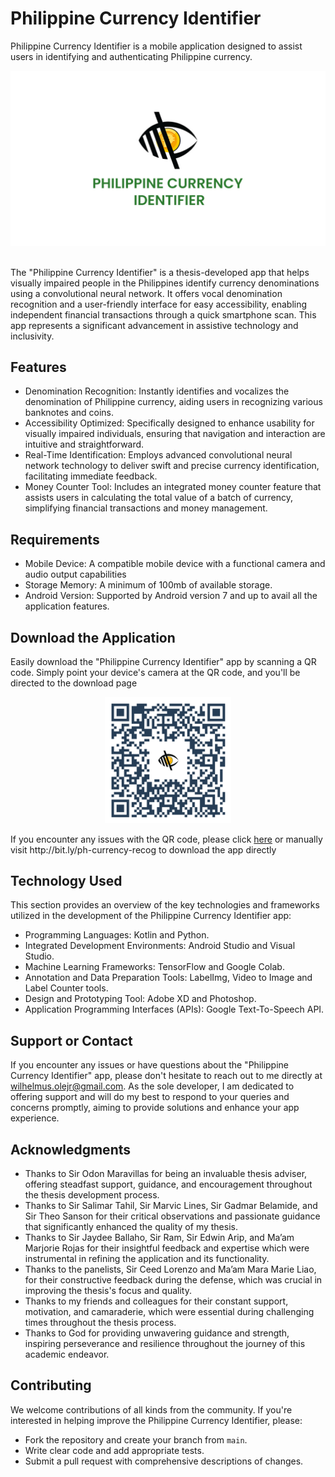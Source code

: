 # Philippine Currency Identifier
Philippine Currency Identifier is a mobile application designed to assist users in identifying and authenticating Philippine currency.

<div align="center">
  <img src="markup/banner.jpg">
</div>

<br>

<p>
The "Philippine Currency Identifier" is a thesis-developed app that helps visually impaired people in the Philippines identify currency denominations using a convolutional neural network. It offers vocal denomination recognition and a user-friendly interface for easy accessibility, enabling independent financial transactions through a quick smartphone scan. This app represents a significant advancement in assistive technology and inclusivity.</p>

## Features
* Denomination Recognition: Instantly identifies and vocalizes the denomination of Philippine currency, aiding users in recognizing various banknotes and coins.
* Accessibility Optimized: Specifically designed to enhance usability for visually impaired individuals, ensuring that navigation and interaction are intuitive and straightforward.
* Real-Time Identification: Employs advanced convolutional neural network technology to deliver swift and precise currency identification, facilitating immediate feedback.
* Money Counter Tool: Includes an integrated money counter feature that assists users in calculating the total value of a batch of currency, simplifying financial transactions and money management.



## Requirements
* Mobile Device: A compatible mobile device with a functional camera and audio output capabilities
* Storage Memory: A minimum of 100mb of available storage.
* Android Version: Supported by Android version 7 and up to avail all the application features.

## Download the Application
<p>Easily download the "Philippine Currency Identifier" app by scanning a QR code. Simply point your device's camera at the QR code, and you'll be directed to the download page</p>

<div align="center">
  <img src="markup/app_qr.png" width="40%">
</div>

<p>If you encounter any issues with the QR code, please click <a target="blank" href="http://bit.ly/ph-currency-recog">here</a> or manually visit http://bit.ly/ph-currency-recog to download the app directly</p>

## Technology Used
This section provides an overview of the key technologies and frameworks utilized in the development of the Philippine Currency Identifier app:

* Programming Languages: Kotlin and Python.
* Integrated Development Environments: Android Studio and Visual Studio.
* Machine Learning Frameworks: TensorFlow and Google Colab.
* Annotation and Data Preparation Tools: LabelImg, Video to Image and Label Counter tools.
* Design and Prototyping Tool: Adobe XD and Photoshop.
* Application Programming Interfaces (APIs): Google Text-To-Speech API.

## Support or Contact
If you encounter any issues or have questions about the "Philippine Currency Identifier" app, please don't hesitate to reach out to me directly at wilhelmus.olejr@gmail.com. As the sole developer, I am dedicated to offering support and will do my best to respond to your queries and concerns promptly, aiming to provide solutions and enhance your app experience.


## Acknowledgments
* Thanks to Sir Odon Maravillas for being an invaluable thesis adviser, offering steadfast support, guidance, and encouragement throughout the thesis development process.
* Thanks to Sir Salimar Tahil, Sir Marvic Lines, Sir Gadmar Belamide, and Sir Theo Sanson for their critical observations and passionate guidance that significantly enhanced the quality of my thesis.
* Thanks to Sir Jaydee Ballaho, Sir Ram, Sir Edwin Arip, and Ma’am Marjorie Rojas for their insightful feedback and expertise which were instrumental in refining the application and its functionality.
* Thanks to the panelists, Sir Ceed Lorenzo and Ma’am Mara Marie Liao, for their constructive feedback during the defense, which was crucial in improving the thesis's focus and quality.
* Thanks to my friends and colleagues for their constant support, motivation, and camaraderie, which were essential during challenging times throughout the thesis process.
* Thanks to God for providing unwavering guidance and strength, inspiring perseverance and resilience throughout the journey of this academic endeavor.

## Contributing
We welcome contributions of all kinds from the community. If you're interested in helping improve the Philippine Currency Identifier, please:
* Fork the repository and create your branch from `main`.
* Write clear code and add appropriate tests.
* Submit a pull request with comprehensive descriptions of changes.
